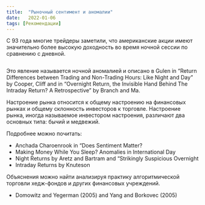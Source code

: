 ```yaml
---
title:  "Рыночный сентимент и аномалии"
date:   2022-01-06
tags: [Рекомендации]
---
```


С 93 года многие трейдеры заметили, что американские акции имеют значительно более высокую доходность 
во время ночной сессии по сравнению с дневной.

 <img src="https://ragve-hub.github.io/console-light/images/movernight.png" alt="">

 Это явление называется ночной аномалией и описано в Gulen in “Return Differences between Trading and Non-Trading Hours: Like Night and Day” by Cooper, Cliff and in “Overnight Return, the Invisible Hand Behind The Intraday Return? A Retrospective” by Branch and Ma. 

 Настроение рынка относится к общему настроению на финансовых рынках и общему склонность инвесторов к торговле. Настроение рынка, иногда называемое инвестором настроения, различают два основных типа: бычий и медвежий.

Подробнее можно почитать:

* Anchada Charoenrook in “Does Sentiment Matter?
* Making Money While You Sleep? Anomalies in International Day
* Night Returns by Aretz and Bartram and “Strikingly Suspicious Overnight
* Intraday Returns by Knuteson

Объяснения можно найти анализируя практику алгоритмической торговли хедж-фондов и других финансовых учреждений.

* Domowitz and Yegerman (2005) and Yang and Borkovec (2005)
